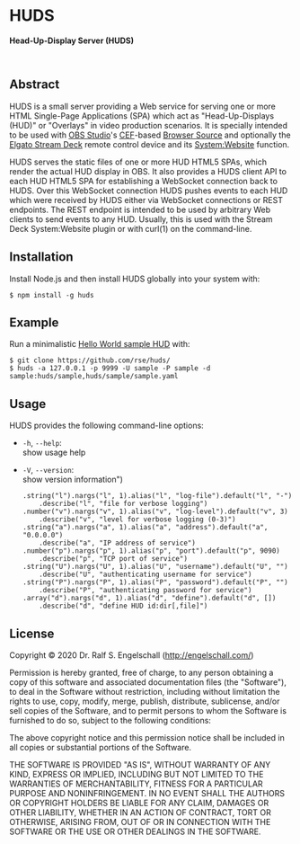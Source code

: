 
HUDS
====

**Head-Up-Display Server (HUDS)**

<p/>
<img src="https://nodei.co/npm/huds.png?downloads=true&stars=true" alt=""/>

<p/>
<img src="https://david-dm.org/rse/huds.png" alt=""/>

Abstract
--------

HUDS is a small server providing a
Web service for serving one or more HTML Single-Page Applications (SPA)
which act as "Head-Up-Displays (HUD)" or "Overlays" in video
production scenarios. It is specially intended to be used with [OBS Studio](https://obsproject.com/)'s
[CEF](https://en.wikipedia.org/wiki/Chromium_Embedded_Framework)-based
[Browser Source](https://obsproject.com/wiki/Sources-Guide#browsersource)
and optionally the [Elgato Stream Deck](https://www.elgato.com/en/gaming/stream-deck)
remote control device and its [System:Website](https://help.elgato.com/hc/en-us/articles/360028234471-Elgato-Stream-Deck-System-Actions) function.

HUDS serves the static files of one or more HUD HTML5 SPAs, which
render the actual HUD display in OBS. It also provides a HUDS client API to
each HUD HTML5 SPA for establishing a WebSocket connection back to HUDS.
Over this WebSocket connection HUDS pushes events to each HUD which were
received by HUDS either via WebSocket connections or REST endpoints.
The REST endpoint is intended to be used by arbitrary Web clients to
send events to any HUD. Usually, this is used with the Stream Deck
System:Website plugin or with curl(1) on the command-line.

Installation
------------

Install Node.js and then install HUDS globally into your system with:

```
$ npm install -g huds
```

Example
-------

Run a minimalistic [Hello World sample HUD](./sample/) with:

```
$ git clone https://github.com/rse/huds/
$ huds -a 127.0.0.1 -p 9999 -U sample -P sample -d sample:huds/sample,huds/sample/sample.yaml
```

Usage
-----

HUDS provides the following command-line options:

-   `-h`, `--help`:<br/>
    show usage help

-   `-V`, `--version`:<br/>
    show version information")

        .string("l").nargs("l", 1).alias("l", "log-file").default("l", "-")
            .describe("l", "file for verbose logging")
        .number("v").nargs("v", 1).alias("v", "log-level").default("v", 3)
            .describe("v", "level for verbose logging (0-3)")
        .string("a").nargs("a", 1).alias("a", "address").default("a", "0.0.0.0")
            .describe("a", "IP address of service")
        .number("p").nargs("p", 1).alias("p", "port").default("p", 9090)
            .describe("p", "TCP port of service")
        .string("U").nargs("U", 1).alias("U", "username").default("U", "")
            .describe("U", "authenticating username for service")
        .string("P").nargs("P", 1).alias("P", "password").default("P", "")
            .describe("P", "authenticating password for service")
        .array("d").nargs("d", 1).alias("d", "define").default("d", [])
            .describe("d", "define HUD id:dir[,file]")

License
-------

Copyright &copy; 2020 Dr. Ralf S. Engelschall (http://engelschall.com/)

Permission is hereby granted, free of charge, to any person obtaining
a copy of this software and associated documentation files (the
"Software"), to deal in the Software without restriction, including
without limitation the rights to use, copy, modify, merge, publish,
distribute, sublicense, and/or sell copies of the Software, and to
permit persons to whom the Software is furnished to do so, subject to
the following conditions:

The above copyright notice and this permission notice shall be included
in all copies or substantial portions of the Software.

THE SOFTWARE IS PROVIDED "AS IS", WITHOUT WARRANTY OF ANY KIND,
EXPRESS OR IMPLIED, INCLUDING BUT NOT LIMITED TO THE WARRANTIES OF
MERCHANTABILITY, FITNESS FOR A PARTICULAR PURPOSE AND NONINFRINGEMENT.
IN NO EVENT SHALL THE AUTHORS OR COPYRIGHT HOLDERS BE LIABLE FOR ANY
CLAIM, DAMAGES OR OTHER LIABILITY, WHETHER IN AN ACTION OF CONTRACT,
TORT OR OTHERWISE, ARISING FROM, OUT OF OR IN CONNECTION WITH THE
SOFTWARE OR THE USE OR OTHER DEALINGS IN THE SOFTWARE.


